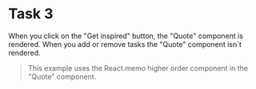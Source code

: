 # Task 3

When you click on the "Get inspired" button, the "Quote" component is rendered. When you add or remove tasks the "Quote" component isn`t rendered.

> This example uses the React.memo higher order component in the "Quote" component.
